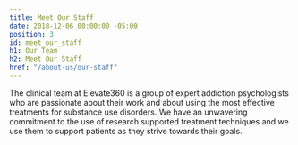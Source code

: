 ```yaml
---
title: Meet Our Staff
date: 2018-12-06 00:00:00 -05:00
position: 3
id: meet_our_staff
h1: Our Team
h2: Meet Our Staff
href: "/about-us/our-staff"
---
```


The clinical team at Elevate360 is a group of expert addiction psychologists who are passionate about their work and about using the most effective treatments for substance use disorders. We have an unwavering commitment to the use of research supported treatment techniques and we use them to support patients as they strive towards their goals.
